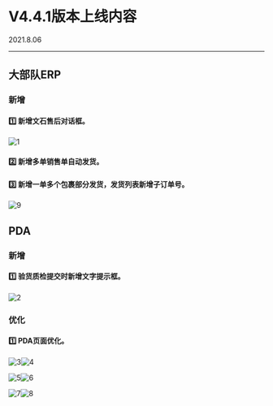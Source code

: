 # V4.4.1版本上线内容

2021.8.06

------

## 大部队ERP

### 新增

#### 1️⃣  新增文石售后对话框。
![1](https://luim-public.oss-cn-zhangjiakou.aliyuncs.com/release_docs/v4.4.1/1.png)

#### 2️⃣  新增多单销售单自动发货。

#### 3️⃣  新增一单多个包裹部分发货，发货列表新增子订单号。

![9](https://luim-public.oss-cn-zhangjiakou.aliyuncs.com/release_docs/v4.4.1/9.png)

## PDA

### 新增

#### 1️⃣  验货质检提交时新增文字提示框。
![2](https://luim-public.oss-cn-zhangjiakou.aliyuncs.com/release_docs/v4.4.1/2.png)



### 优化

#### 1️⃣  PDA页面优化。

![3](https://luim-public.oss-cn-zhangjiakou.aliyuncs.com/release_docs/v4.4.1/3.png)![4](https://luim-public.oss-cn-zhangjiakou.aliyuncs.com/release_docs/v4.4.1/4.png)

![5](https://luim-public.oss-cn-zhangjiakou.aliyuncs.com/release_docs/v4.4.1/5.png)![6](https://luim-public.oss-cn-zhangjiakou.aliyuncs.com/release_docs/v4.4.1/6.png)

![7](https://luim-public.oss-cn-zhangjiakou.aliyuncs.com/release_docs/v4.4.1/7.png)![8](https://luim-public.oss-cn-zhangjiakou.aliyuncs.com/release_docs/v4.4.1/8.png)













